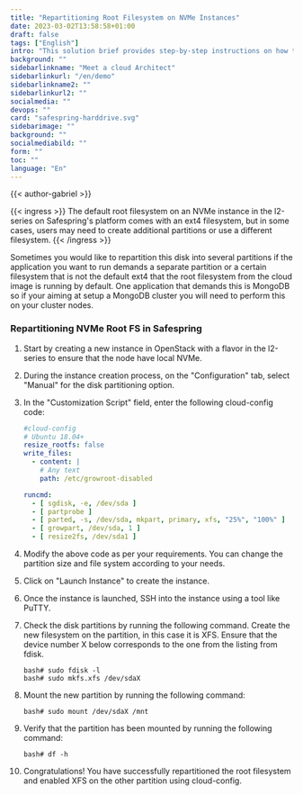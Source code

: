 ```yaml
---
title: "Repartitioning Root Filesystem on NVMe Instances"
date: 2023-03-02T13:58:58+01:00
draft: false
tags: ["English"]
intro: "This solution brief provides step-by-step instructions on how to repartition the root filesystem on an NVMe instance in the l2-series on Safespring's platform."
background: ""
sidebarlinkname: "Meet a cloud Architect"
sidebarlinkurl: "/en/demo"
sidebarlinkname2: ""
sidebarlinkurl2: ""
socialmedia: ""
devops: ""
card: "safespring-harddrive.svg"
sidebarimage: ""
background: ""
socialmediabild: ""
form: ""
toc: ""
language: "En"
---
```


{{< author-gabriel >}}

{{< ingress >}}
The default root filesystem on an NVMe instance in the l2-series on Safespring's platform comes with an ext4 filesystem, but in some cases, users may need to create additional partitions or use a different filesystem.
{{< /ingress >}}

Sometimes you would like to repartition this disk into several partitions  if the application you want to run demands a separate partition or a certain filesystem that is not the default ext4 that the root filesystem from the cloud image is running by default. One application that demands this is MongoDB so if your aiming at setup a MongoDB cluster you will need to perform this on your cluster nodes.

### Repartitioning NVMe Root FS in Safespring
1. Start by creating a new instance in OpenStack with a flavor in the l2-series to ensure that the node have local NVMe.
2. During the instance creation process, on the "Configuration" tab, select "Manual" for the disk partitioning option.
3. In the "Customization Script" field, enter the following cloud-config code: 
	```yaml
	#cloud-config
	# Ubuntu 18.04+
	resize_rootfs: false
	write_files:
	  - content: |
	    # Any text
	    path: /etc/growroot-disabled

	runcmd:
	  - [ sgdisk, -e, /dev/sda ]
	  - [ partprobe ]
	  - [ parted, -s, /dev/sda, mkpart, primary, xfs, "25%", "100%" ]
	  - [ growpart, /dev/sda, 1 ] 
	  - [ resize2fs, /dev/sda1 ]
	```
	
4. Modify the above code as per your requirements. You can change the partition size and file system according to your needs.
5. Click on "Launch Instance" to create the instance.
6. Once the instance is launched, SSH into the instance using a tool like PuTTY.
7. Check the disk partitions by running the following command. Create the new filesystem on the partition, in this case it is XFS. Ensure that the device number X below corresponds to the one from the listing from fdisk.
	```shell
	bash# sudo fdisk -l
	bash# sudo mkfs.xfs /dev/sdaX 
	```
8. Mount the new partition by running the following command:  
	```
	bash# sudo mount /dev/sdaX /mnt
	```
9. Verify that the partition has been mounted by running the following command:  
	```
	bash# df -h
	```
10. Congratulations! You have successfully repartitioned the root filesystem and enabled XFS on the other partition using cloud-config.